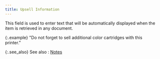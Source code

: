 ```yaml
---
title: Upsell Information
---
```



This field is used to enter text that will be automatically displayed  when the item is retrieved in any document.


{:.example}
"Do not forget to sell additional color cartridges with this printer."


{:.see_also}
See also
: [Notes](JavaScript:RelatedTopics1.Click())<!--Metadata type="DesignerControl" startspan
<object CLASSID="clsid:ADB880A6-D8FF-11CF-9377-00AA003B7A11"
	ID=RelatedTopics1
	TYPE="application/x-oleobject">
</object>-->

<object classid="clsid:ADB880A6-D8FF-11CF-9377-00AA003B7A11" id="RelatedTopics1" type="application/x-oleobject"> 
 <param name="Command" value="Related Topics">
<param name="Window" value="second">
<param name="Item1" value="Notes;{{site.mi_chm}}/item-profile-details/other-items-information/notes/notes.html">
</object><!--Metadata type="DesignerControl" endspan-->

